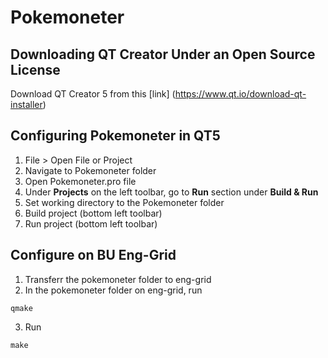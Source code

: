 # Pokemoneter

## Downloading QT Creator Under an Open Source License
Download QT Creator 5 from this [link] (https://www.qt.io/download-qt-installer)<br />

## Configuring Pokemoneter in QT5
1) File > Open File or Project<br />
2) Navigate to Pokemoneter folder<br />
3) Open Pokemoneter.pro file<br />
4) Under **Projects** on the left toolbar, go to **Run** section under **Build & Run**<br />
5) Set working directory to the Pokemoneter folder<br />
6) Build project (bottom left toolbar)<br />
7) Run project (bottom left toolbar)<br />

## Configure on BU Eng-Grid
1) Transferr the pokemoneter folder to eng-grid 
2) In the pokemoneter folder on eng-grid, run 
```
qmake
```
3) Run
```
make
```

